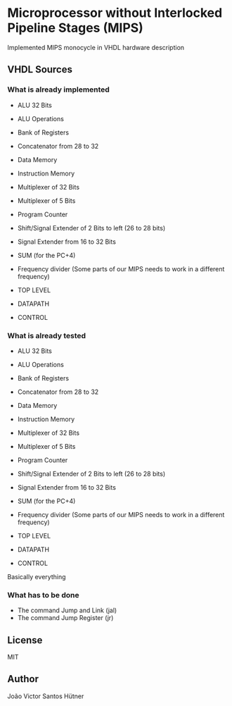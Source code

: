 # Microprocessor without Interlocked Pipeline Stages (MIPS)

Implemented MIPS monocycle in VHDL hardware description

## VHDL Sources
### What is already implemented

- ALU 32 Bits
- ALU Operations
- Bank of Registers
- Concatenator from 28 to 32
- Data Memory 
- Instruction Memory
- Multiplexer of 32 Bits
- Multiplexer of 5 Bits
- Program Counter
- Shift/Signal Extender of 2 Bits to left (26 to 28 bits)
- Signal Extender from 16 to 32 Bits
- SUM (for the PC+4)
- Frequency divider (Some parts of our MIPS needs to work in a different frequency)

- TOP LEVEL
- DATAPATH
- CONTROL

### What is already tested

- ALU 32 Bits
- ALU Operations
- Bank of Registers
- Concatenator from 28 to 32
- Data Memory 
- Instruction Memory
- Multiplexer of 32 Bits
- Multiplexer of 5 Bits
- Program Counter
- Shift/Signal Extender of 2 Bits to left (26 to 28 bits)
- Signal Extender from 16 to 32 Bits
- SUM (for the PC+4)
- Frequency divider (Some parts of our MIPS needs to work in a different frequency)

- TOP LEVEL
- DATAPATH
- CONTROL

Basically everything

### What has to be done

- The command Jump and Link (jal)
- The command Jump Register (jr)

## License

MIT

## Author

João Victor Santos Hütner


